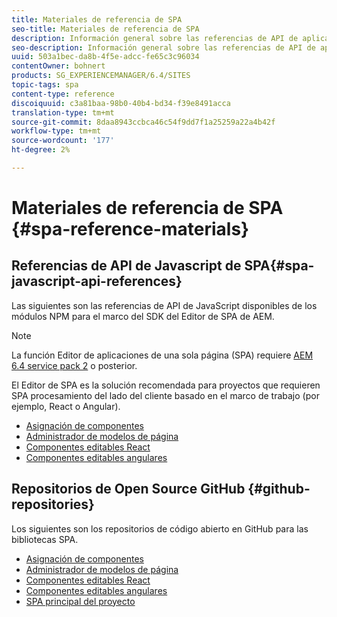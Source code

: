 ```yaml
---
title: Materiales de referencia de SPA
seo-title: Materiales de referencia de SPA
description: Información general sobre las referencias de API de aplicación de una sola página y los repositorios de código fuente
seo-description: Información general sobre las referencias de API de aplicación de una sola página y los repositorios de código fuente
uuid: 503a1bec-da8b-4f5e-adcc-fe65c3c96034
contentOwner: bohnert
products: SG_EXPERIENCEMANAGER/6.4/SITES
topic-tags: spa
content-type: reference
discoiquuid: c3a81baa-98b0-40b4-bd34-f39e8491acca
translation-type: tm+mt
source-git-commit: 8daa8943ccbca46c54f9dd7f1a25259a22a4b42f
workflow-type: tm+mt
source-wordcount: '177'
ht-degree: 2%

---
```



# Materiales de referencia de SPA {#spa-reference-materials}

## Referencias de API de Javascript de SPA{#spa-javascript-api-references}

Las siguientes son las referencias de API de JavaScript disponibles de los módulos NPM para el marco del SDK del Editor de SPA de AEM.

>[!NOTE]
>La función Editor de aplicaciones de una sola página (SPA) requiere [AEM 6.4 service pack 2](https://helpx.adobe.com/experience-manager/6-4/release-notes/sp-release-notes.html) o posterior.
>
>El Editor de SPA es la solución recomendada para proyectos que requieren SPA procesamiento del lado del cliente basado en el marco de trabajo (por ejemplo, React o Angular).

* [Asignación de componentes](https://www.npmjs.com/package/@adobe/aem-spa-component-mapping)
* [Administrador de modelos de página](https://www.npmjs.com/package/@adobe/aem-spa-page-model-manager)
* [Componentes editables React](https://www.npmjs.com/package/@adobe/aem-react-editable-components)
* [Componentes editables angulares](https://www.npmjs.com/package/@adobe/aem-angular-editable-components)

## Repositorios de Open Source GitHub {#github-repositories}

Los siguientes son los repositorios de código abierto en GitHub para las bibliotecas SPA.

* [Asignación de componentes](https://github.com/adobe/aem-spa-component-mapping)
* [Administrador de modelos de página](https://github.com/adobe/aem-spa-page-model-manager)
* [Componentes editables React](https://github.com/adobe/aem-react-editable-components)
* [Componentes editables angulares](https://github.com/adobe/aem-angular-editable-components)
* [SPA principal del proyecto](https://github.com/adobe/aem-spa-project-core)
